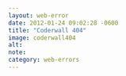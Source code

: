 ```yaml
---
layout: web-error
date: 2012-01-24 09:02:28 -0600
title: "Coderwall 404"
image: coderwall404
alt: 
note: 
category: web-errors
---
```

